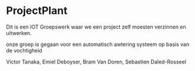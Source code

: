 # ProjectPlant

Dit is een IOT Groepswerk waar we een project zelf moesten verzinnen en uitwerken.

onze groep is gegaan voor een automatisch awtering systeem op basis van de vochtigheid

Victor Tanaka, Emiel Deboyser, Bram Van Doren, Sebastien Daled-Rosseel
